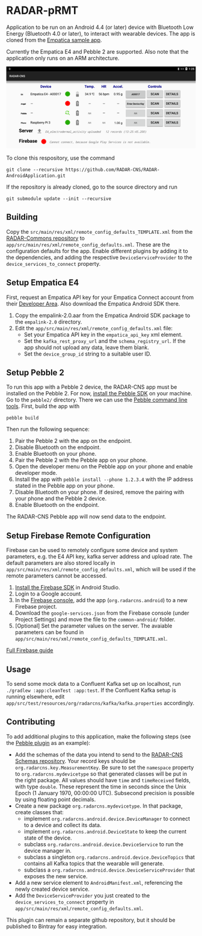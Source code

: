 # RADAR-pRMT

Application to be run on an Android 4.4 (or later) device with Bluetooth Low Energy (Bluetooth 4.0 or later), to interact with wearable devices. The app is cloned from the [Empatica sample app][2].

Currently the Empatica E4 and Pebble 2 are supported. Also note that the application only runs on an ARM architecture.

![Screenshot](/man/screen20161215_edited.png?raw=True "Screenshot 2016-12-15")

To clone this respository, use the command

```shell
git clone --recursive https://github.com/RADAR-CNS/RADAR-AndroidApplication.git
```

If the repository is already cloned, go to the source directory and run

```shell
git submodule update --init --recursive
```

## Building

Copy the `src/main/res/xml/remote_config_defaults_TEMPLATE.xml` from the [RADAR-Commons repository](https://github.com/RADAR/RADAR-Commons.git) to `app/src/main/res/xml/remote_config_defaults.xml`. These are the configuration defaults for the app. Enable different plugins by adding it to the dependencies, and adding the respective `DeviceServiceProvider` to the `device_services_to_connect` property.

## Setup Empatica E4

First, request an Empatica API key for your Empatica Connect account from their [Developer Area][1]. Also download the Empatica Android SDK there.

1. Copy the empalink-2.0.aar from the Empatica Android SDK package to the `empalink-2.0` directory.
2. Edit the `app/src/main/res/xml/remote_config_defaults.xml` file:
	- Set your Empatica API key in the `empatica_api_key` xml element.
 	- Set the `kafka_rest_proxy_url` and the `schema_registry_url`. If the app should not upload any data, leave them blank.
	- Set the `device_group_id` string to a suitable user ID.

[1]: https://www.empatica.com/connect/developer.php
[2]: https://github.com/empatica/empalink-sample-project-android

## Setup Pebble 2

To run this app with a Pebble 2 device, the RADAR-CNS app must be installed on the Pebble 2. For now, [install the Pebble SDK](https://developer.pebble.com/sdk/install/) on your machine. Go to the `pebble2/` directory. There we can use the [Pebble command line tools](https://developer.pebble.com/guides/tools-and-resources/pebble-tool/). First, build the app with
```shell
pebble build
```
Then run the following sequence:

1. Pair the Pebble 2 with the app on the endpoint.
2. Disable Bluetooth on the endpoint.
3. Enable Bluetooth on your phone.
4. Pair the Pebble 2 with the Pebble app on your phone.
5. Open the developer menu on the Pebble app on your phone and enable developer mode.
6. Install the app with `pebble install --phone 1.2.3.4` with the IP address stated in the Pebble app on your phone.
7. Disable Bluetooth on your phone. If desired, remove the pairing with your phone and the Pebble 2 device.
8. Enable Bluetooth on the endpoint.

The RADAR-CNS Pebble app will now send data to the endpoint.

## Setup Firebase Remote Configuration

Firebase can be used to remotely configure some device and system parameters, e.g. the E4 API key, kafka server address and upload rate. The default parameters are also stored locally in `app/src/main/res/xml/remote_config_defaults.xml`, which will be used if the remote parameters cannot be accessed.

1. [Install the Firebase SDK](https://firebase.google.com/docs/android/setup) in Android Studio.
2. Login to a Google account.
3. In the [Firebase console](https://console.firebase.google.com/), add the app (`org.radarcns.android`) to a new Firebase project.
4. Download the `google-services.json` from the Firebase console (under Project Settings) and move the file to the `common-android/` folder. 
5. [Optional] Set the parameter values on the server. The avaiable parameters can be found in `app/src/main/res/xml/remote_config_defaults_TEMPLATE.xml`.

[Full Firebase guide](https://firebase.google.com/docs/remote-config/use-config-android)

## Usage

To send some mock data to a Confluent Kafka set up on localhost, run `./gradlew :app:cleanTest :app:test`. If the Confluent Kafka setup is running elsewhere, edit `app/src/test/resources/org/radarcns/kafka/kafka.properties` accordingly.

## Contributing

To add additional plugins to this application, make the following steps (see the [Pebble plugin](https://github.com/RADAR/RADAR-Android-Pebble.git) as an example):

- Add the schemas of the data you intend to send to the [RADAR-CNS Schemas repository](https://github.com/RADAR-CNS/RADAR-Schemas). Your record keys should be `org.radarcns.key.MeasurementKey`. Be sure to set the `namespace` property to `org.radarcns.mydevicetype` so that generated classes will be put in the right package. All values should have `time` and `timeReceived` fields, with type `double`. These represent the time in seconds since the Unix Epoch (1 January 1970, 00:00:00 UTC). Subsecond precision is possible by using floating point decimals.
- Create a new package `org.radarcns.mydevicetype`. In that package, create classes that:
  - implement `org.radarcns.android.device.DeviceManager` to connect to a device and collect its data.
  - implement `org.radarcns.android.DeviceState` to keep the current state of the device.
  - subclass `org.radarcns.android.device.DeviceService` to run the device manager in.
  - subclass a singleton `org.radarcns.android.device.DeviceTopics` that contains all Kafka topics that the wearable will generate.
  - subclass a `org.radarcns.android.device.DeviceServiceProvider` that exposes the new service.
- Add a new service element to `AndroidManifest.xml`, referencing the newly created device service.
- Add the `DeviceServiceProvider` you just created to the `device_services_to_connect` property in `app/src/main/res/xml/remote_config_defaults.xml`.

This plugin can remain a separate github repository, but it should be published to Bintray for easy integration.
